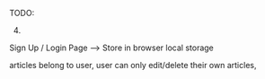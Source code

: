 TODO:

4.
Sign Up / Login Page  --> Store in browser local storage

articles belong to user, user can only edit/delete their own articles, 